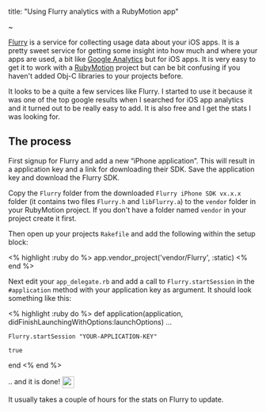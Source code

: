 title: "Using Flurry analytics with a RubyMotion app"

~

[Flurry](http://www.flurry.com/) is a service for collecting usage data about your iOS apps. It is a pretty sweet service for getting some insight into how much and where your apps are used, a bit like [Google Analytics](http://www.google.com/analytics/) but for iOS apps. It is very easy to get it to work with a [RubyMotion](http://www.rubymotion.com/) project but can be bit confusing if you haven't added Obj-C libraries to your projects before.

It looks to be a quite a few services like Flurry. I started to use it because it was one of the top google results when I searched for iOS app analytics and it turned out to be really easy to add. It is also free and I get the stats I was looking for.

## The process

First signup for Flurry and add a new “iPhone application”. This will result in a application key and a link for downloading their SDK. Save the application key and download the Flurry SDK.

Copy the `Flurry` folder from the downloaded `Flurry iPhone SDK vx.x.x` folder (it contains two files `Flurry.h` and `libFlurry.a`) to the `vendor` folder in your RubyMotion project. If you don't have a folder named `vendor` in your project create it first.

Then open up your projects `Rakefile` and add the following within the setup block:

<% highlight :ruby do %>
app.vendor_project('vendor/Flurry', :static)
<% end %>

Next edit your `app_delegate.rb` and add a call to `Flurry.startSession` in the `#application` method with your application key as argument. It should look something like this:

<% highlight :ruby do %>
def application(application, didFinishLaunchingWithOptions:launchOptions)
	...

	Flurry.startSession "YOUR-APPLICATION-KEY"
	   
	true
end
<% end %>

.. and it is done! <img src="http://www.emoji-cheat-sheet.com/graphics/emojis/beers.png" height="24" width="24" valign="middle">

It usually takes a couple of hours for the stats on Flurry to update.

